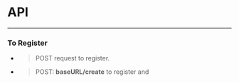 # API
***
### To Register 
  * >POST request to register.
  * >POST: **baseURL/create** to register
    and

``` JSON

```
 
